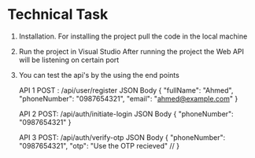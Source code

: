 # Technical Task

1. Installation.
   For installing the project pull the code in the local machine
2. Run the project in Visual Studio
   After running the project the Web API will be listening on certain port

3. You can test the api's by the using the end points

    API 1
   POST : /api/user/register
   JSON Body
   {
     "fullName": "Ahmed",
     "phoneNumber": "0987654321",
     "email": "ahmed@example.com"
   }



    API 2
   POST: /api/auth/initiate-login
   JSON Body
   {
  "phoneNumber": "0987654321"
   }

   API 3
   POST: /api/auth/verify-otp
   JSON Body
   {
  "phoneNumber": "0987654321",
  "otp": "Use the OTP recieved"  //
  }
